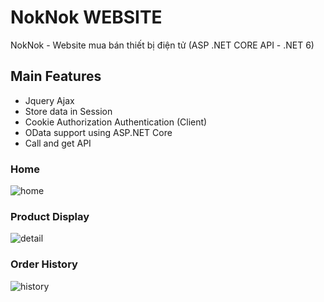 # NokNok WEBSITE
NokNok - Website mua bán thiết bị điện tử (ASP .NET CORE API - .NET 6)

## Main Features

+ Jquery Ajax 
+ Store data in Session
+ Cookie Authorization Authentication (Client)
+ OData support using ASP.NET Core
+ Call and get API

### Home
![home](https://user-images.githubusercontent.com/97070952/227844949-985ff332-033a-4c03-8ad4-9154521c2133.PNG)


### Product Display
![detail](https://user-images.githubusercontent.com/97070952/227845464-18b6ea56-1b5a-4708-b77c-672a80e862d4.PNG)

### Order History
![history](https://user-images.githubusercontent.com/97070952/227845638-bd69837e-3974-4e08-9b94-a35f931793a7.PNG)



